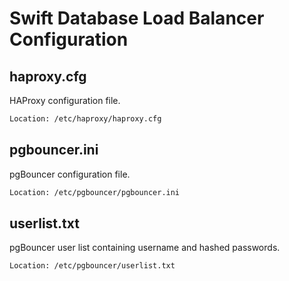 # Swift Database Load Balancer Configuration

## haproxy.cfg

HAProxy configuration file.

```txt
Location: /etc/haproxy/haproxy.cfg
```

## pgbouncer.ini

pgBouncer configuration file.

```txt
Location: /etc/pgbouncer/pgbouncer.ini
```

## userlist.txt

pgBouncer user list containing username and hashed passwords.

```txt
Location: /etc/pgbouncer/userlist.txt
```
